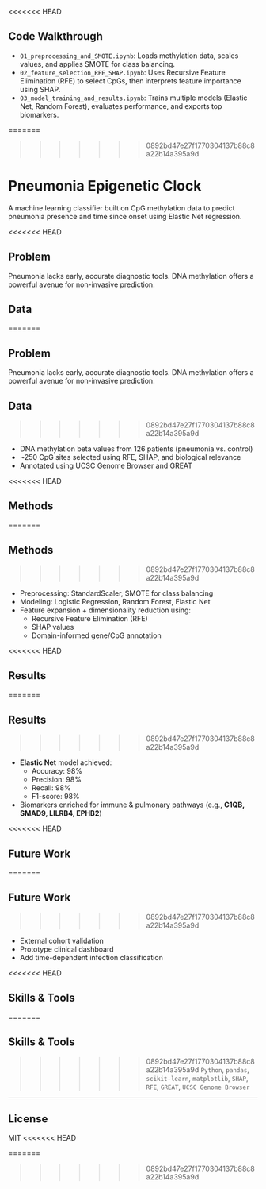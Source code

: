<<<<<<< HEAD
## Code Walkthrough

- `01_preprocessing_and_SMOTE.ipynb`: Loads methylation data, scales values, and applies SMOTE for class balancing.
- `02_feature_selection_RFE_SHAP.ipynb`: Uses Recursive Feature Elimination (RFE) to select CpGs, then interprets feature importance using SHAP.
- `03_model_training_and_results.ipynb`: Trains multiple models (Elastic Net, Random Forest), evaluates performance, and exports top biomarkers.

=======
>>>>>>> 0892bd47e27f1770304137b88c8a22b14a395a9d
# Pneumonia Epigenetic Clock

A machine learning classifier built on CpG methylation data to predict pneumonia presence and time since onset using Elastic Net regression.

<<<<<<< HEAD
## Problem
Pneumonia lacks early, accurate diagnostic tools. DNA methylation offers a powerful avenue for non-invasive prediction.

## Data
=======
##  Problem
Pneumonia lacks early, accurate diagnostic tools. DNA methylation offers a powerful avenue for non-invasive prediction.

##  Data
>>>>>>> 0892bd47e27f1770304137b88c8a22b14a395a9d
- DNA methylation beta values from 126 patients (pneumonia vs. control)
- ~250 CpG sites selected using RFE, SHAP, and biological relevance
- Annotated using UCSC Genome Browser and GREAT

<<<<<<< HEAD
## Methods
=======
##  Methods
>>>>>>> 0892bd47e27f1770304137b88c8a22b14a395a9d
- Preprocessing: StandardScaler, SMOTE for class balancing
- Modeling: Logistic Regression, Random Forest, Elastic Net
- Feature expansion + dimensionality reduction using:
  - Recursive Feature Elimination (RFE)
  - SHAP values
  - Domain-informed gene/CpG annotation

<<<<<<< HEAD
## Results
=======
##  Results
>>>>>>> 0892bd47e27f1770304137b88c8a22b14a395a9d
- **Elastic Net** model achieved:
  - Accuracy: 98%
  - Precision: 98%
  - Recall: 98%
  - F1-score: 98%
- Biomarkers enriched for immune & pulmonary pathways (e.g., **C1QB, SMAD9, LILRB4, EPHB2**)

<<<<<<< HEAD
## Future Work
=======
##  Future Work
>>>>>>> 0892bd47e27f1770304137b88c8a22b14a395a9d
- External cohort validation
- Prototype clinical dashboard
- Add time-dependent infection classification

<<<<<<< HEAD
## Skills & Tools
=======
##  Skills & Tools
>>>>>>> 0892bd47e27f1770304137b88c8a22b14a395a9d
`Python`, `pandas`, `scikit-learn`, `matplotlib`, `SHAP`, `RFE`, `GREAT`, `UCSC Genome Browser`

---

## License
MIT
<<<<<<< HEAD

=======
>>>>>>> 0892bd47e27f1770304137b88c8a22b14a395a9d
